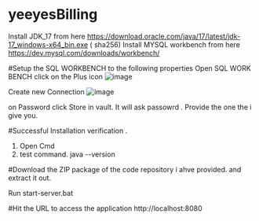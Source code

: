 # yeeyesBilling

Install JDK_17 from here https://download.oracle.com/java/17/latest/jdk-17_windows-x64_bin.exe ( sha256)
Install MYSQL workbench from here https://dev.mysql.com/downloads/workbench/


#Setup the SQL WORKBENCH to the following properties 
Open SQL WORK BENCH
click on the Plus icon ![image](https://github.com/rpsrepos/yeeyesBilling/assets/167614144/23b34ab5-0f1b-4b18-a82e-f9f505d06f4a)

Create new Connection 
![image](https://github.com/rpsrepos/yeeyesBilling/assets/167614144/17287f81-b40a-470d-b1ff-57eb9ebb007a)

on Password click Store in vault. It will ask passowrd . Provide the one  the i give you.

#Successful Installation verification . 
1. Open Cmd
2. test command. java --version


#Download the ZIP package of the code repository i ahve provided. and extract it out. 

Run start-server.bat


#Hit the URL to access the application
http://localhost:8080

